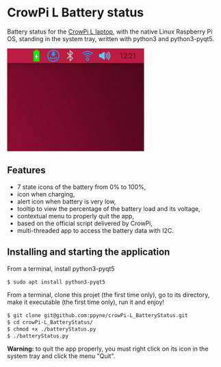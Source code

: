 # CrowPi L Battery status

Battery status for the [CrowPi L laptop](https://www.crowpi.cc/products/crowpi-l), with the native Linux Raspberry Pi OS, standing in the system tray, written with python3 and python3-pyqt5.

![Animation](anim.gif)

## Features

- 7 state icons of the battery from 0% to 100%,
- icon when charging,
- alert icon when battery is very low,
- tooltip to view the percentage of the battery load and its voltage,
- contextual menu to properly quit the app,
- based on the official script delivered by CrowPi,
- multi-threaded app to access the battery data with I2C.

## Installing and starting the application

From a terminal, install python3-pyqt5

```
$ sudo apt install python3-pyqt5
```

From a terminal, clone this projet (the first time only), go to its directory, make it executable (the first time only), run it and enjoy!

```
$ git clone git@github.com:ppyne/crowPi-L_BatteryStatus.git
$ cd crowPi-L_BatteryStatus/
$ chmod +x ./batteryStatus.py
$ ./batteryStatus.py
```

**Warning:** to quit the app properly, you must right click on its icon in the system tray and click the menu "Quit".
